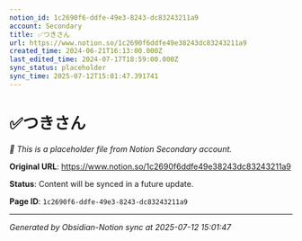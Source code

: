 ```yaml
---
notion_id: 1c2690f6-ddfe-49e3-8243-dc83243211a9
account: Secondary
title: ✅つきさん
url: https://www.notion.so/1c2690f6ddfe49e38243dc83243211a9
created_time: 2024-06-21T16:13:00.000Z
last_edited_time: 2024-07-17T18:59:00.000Z
sync_status: placeholder
sync_time: 2025-07-12T15:01:47.391741
---
```


# ✅つきさん

*🔄 This is a placeholder file from Notion Secondary account.*

**Original URL**: https://www.notion.so/1c2690f6ddfe49e38243dc83243211a9

**Status**: Content will be synced in a future update.

**Page ID**: `1c2690f6-ddfe-49e3-8243-dc83243211a9`

---

*Generated by Obsidian-Notion sync at 2025-07-12 15:01:47*
